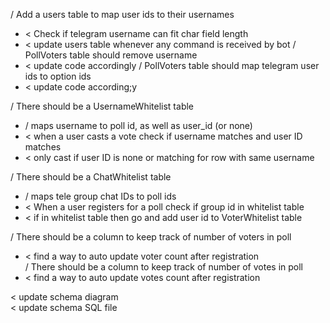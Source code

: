 / Add a users table to map user ids to their usernames   
- < Check if telegram username can fit char field length  
- < update users table whenever any command is received by bot
/ PollVoters table should remove username 
- < update code accordingly
/ PollVoters table should map telegram user ids to option ids
- < update code according;y

/ There should be a UsernameWhitelist table  
- / maps username to poll id, as well as user_id (or none)
- < when a user casts a vote check if username matches and user ID matches
- < only cast if user ID is none or matching for row with same username

/ There should be a ChatWhitelist table
- / maps tele group chat IDs to poll ids
- < When a user registers for a poll check if group id in whitelist table
- < if in whitelist table then go and add user id to VoterWhitelist table

/ There should be a column to keep track of number of voters in poll  
- < find a way to auto update voter count after registration    
/ There should be a column to keep track of number of votes in poll  
- < find a way to auto update votes count after registration

< update schema diagram  
< update schema SQL file  
